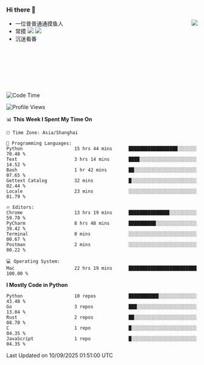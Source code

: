 ### Hi there 👋


<a href="https://github.com/yanlc39">
  <img align="right" src="https://github-readme-stats.vercel.app/api?username=yanlc39&show_icons=true&hide_border=true&icon_color=586069&title_color=a0a9af">
</a>

- 一位普普通通摸鱼人
- 常摸 ![](https://img.shields.io/badge/-Python-3e74a2?style=flat-square&logo=Python&logoColor=fff) ![](https://img.shields.io/badge/-C%2B%2B-brightgreen?style=flat-square)
- 沉迷看番



<br><br><br><br><br><br>


<!--START_SECTION:waka-->
![Code Time](http://img.shields.io/badge/Code%20Time-1%2C686%20hrs%204%20mins-blue)

![Profile Views](http://img.shields.io/badge/Profile%20Views-0-blue)

📊 **This Week I Spent My Time On** 

```text
🕑︎ Time Zone: Asia/Shanghai

💬 Programming Languages: 
Python                   15 hrs 44 mins      ██████████████████░░░░░░░   70.48 % 
Text                     3 hrs 14 mins       ████░░░░░░░░░░░░░░░░░░░░░   14.52 % 
Bash                     1 hr 42 mins        ██░░░░░░░░░░░░░░░░░░░░░░░   07.65 % 
Gettext Catalog          32 mins             █░░░░░░░░░░░░░░░░░░░░░░░░   02.44 % 
Locale                   23 mins             ░░░░░░░░░░░░░░░░░░░░░░░░░   01.79 % 

🔥 Editors: 
Chrome                   13 hrs 19 mins      ███████████████░░░░░░░░░░   59.70 % 
PyCharm                  8 hrs 48 mins       ██████████░░░░░░░░░░░░░░░   39.42 % 
Terminal                 8 mins              ░░░░░░░░░░░░░░░░░░░░░░░░░   00.67 % 
Postman                  2 mins              ░░░░░░░░░░░░░░░░░░░░░░░░░   00.22 % 

💻 Operating System: 
Mac                      22 hrs 19 mins      █████████████████████████   100.00 % 
```

**I Mostly Code in Python** 

```text
Python                   10 repos            ███████████░░░░░░░░░░░░░░   43.48 % 
Go                       3 repos             ███░░░░░░░░░░░░░░░░░░░░░░   13.04 % 
Rust                     2 repos             ██░░░░░░░░░░░░░░░░░░░░░░░   08.70 % 
C                        1 repo              █░░░░░░░░░░░░░░░░░░░░░░░░   04.35 % 
JavaScript               1 repo              █░░░░░░░░░░░░░░░░░░░░░░░░   04.35 % 
```




 Last Updated on 10/09/2025 01:51:00 UTC
<!--END_SECTION:waka-->
